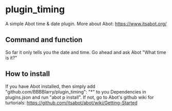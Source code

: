 # plugin_timing
A simple Abot time & date plugin. More about Abot: https://www.itsabot.org/

## Command and function
So far it only tells you the date and time. 
Go ahead and ask Abot "What time is it?"

## How to install
If you have Abot installed, then simply add "github.com/BBBBlarry/plugin_timing": "*" to you Dependencies in plugins.json and run "abot p install".
If not, go to Abot's github wiki for turtorials: https://github.com/itsabot/abot/wiki/Getting-Started